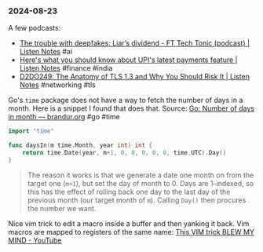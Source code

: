### 2024-08-23

A few podcasts:
* [The trouble with deepfakes: Liar’s dividend - FT Tech Tonic (podcast) | Listen Notes](https://lnns.co/rHU3qskycWV) #ai 
* [Here's what you should know about UPI's latest payments feature | Listen Notes](https://lnns.co/2O73yHzaFKN) #finance #india 
* [D2DO249: The Anatomy of TLS 1.3 and Why You Should Risk It | Listen Notes](https://lnns.co/zuCSxf4-3M5) #networking #tls

Go's `time` package does not have a way to fetch the number of days in a month. Here is a snippet I found that does that. Source: [Go: Number of days in month — brandur.org](https://brandur.org/fragments/go-days-in-month) #go #time

```go
import "time"

func daysIn(m time.Month, year int) int {
    return time.Date(year, m+1, 0, 0, 0, 0, 0, time.UTC).Day()
}
```

> The reason it works is that we generate a date one month on from the target one (`m+1`), but set the day of month to 0. Days are 1-indexed, so this has the effect of rolling back one day to the last day of the previous month (our target month of `m`). Calling `Day()` then procures the number we want.

Nice vim trick to edit a macro inside a buffer and then yanking it back. Vim macros are mapped to registers of the same name: [This VIM trick BLEW MY MIND - YouTube](https://www.youtube.com/watch?v=bTmEqmtr_6I)